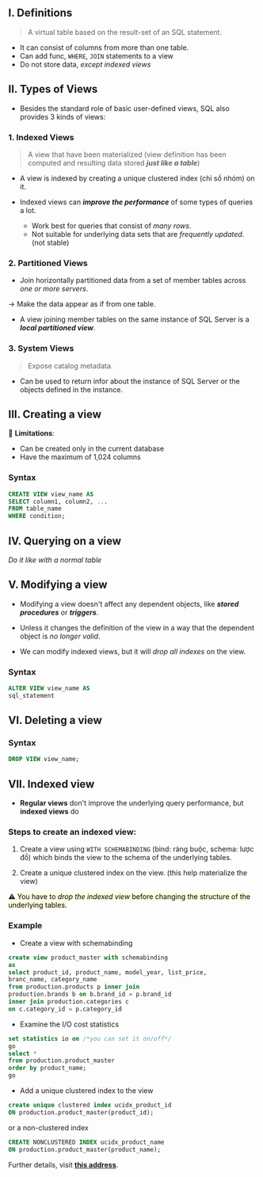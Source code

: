 ## I. Definitions
> A virtual table based on the result-set of an SQL statement.
- It can consist of columns from more than one table.
- Can add func, `WHERE`, `JOIN` statements to a view
- Do not store data, *except indexed views*

## II. Types of Views
- Besides the standard role of basic user-defined views, SQL also provides 3 kinds of views:
### 1. Indexed Views
> A view that have been materialized (view definition has been computed and resulting data stored ***just like a table***)
* A view is indexed by creating a unique clustered index (chỉ số nhóm) on it.

* Indexed views can ***improve the performance*** of some types of queries a lot.
  * Work best for queries that consist of *many rows*.
  * Not suitable for underlying data sets that are *frequently updated*. (not stable)

### 2. Partitioned Views
* Join horizontally partitioned data from a set of member tables across *one or more servers*.

-> Make the data appear as if from one table.
* A view joining member tables on the same instance of SQL Server is a ***local partitioned view***.

### 3. System Views
> Expose catalog metadata.
* Can be used to return infor about the instance of SQL Server or the objects defined in the instance.

## III. Creating a view
🛑 **Limitations**:
* Can be created only in the current database
* Have the maximum of 1,024 columns

### Syntax

```sql
CREATE VIEW view_name AS
SELECT column1, column2, ...
FROM table_name
WHERE condition;
```

## IV. Querying on a view
*Do it like with a normal table*

## V. Modifying a view
* Modifying a view doesn't affect any dependent objects, like ***stored procedures*** or ***triggers***. 

* Unless it changes the definition of the view in a way that the dependent object is *no longer valid*.

* We can modify indexed views, but it will *drop all indexes* on the view.
### Syntax
```sql
ALTER VIEW view_name AS
sql_statement
```

## VI. Deleting a view
### Syntax
```sql
DROP VIEW view_name;
```

## VII. Indexed view
* **Regular views** don't improve the underlying query performance, but **indexed views** do

### Steps to create an indexed view:
1. Create a view using `WITH SCHEMABINDING` (bind: ràng buộc, schema: lược đồ)
which binds the view to the schema of the underlying tables.

2. Create a unique clustered index on the view. (this help materialize the view)

⚠️ <mark style='background-color:#FFFFE0'> You have to *drop the indexed view* before changing the structure of the underlying tables. </mark>

### Example
* Create a view with schemabinding

```sql
create view product_master with schemabinding
as
select product_id, product_name, model_year, list_price,
branc_name, category_name
from production.products p inner join
production.brands b on b.brand_id = p.brand_id
inner join production.categories c 
on c.category_id = p.category_id
```

* Examine the I/O cost statistics

```sql
set statistics io on /*you can set it on/off*/
go
select * 
from production.product_master
order by product_name;
go
```

* Add a unique clustered index to the view
```sql
create unique clustered index ucidx_product_id
ON production.product_master(product_id);
```
or a non-clustered index
```sql
CREATE NONCLUSTERED INDEX ucidx_product_name
ON production.product_master(product_name);
```

Further details, visit [**this address**](https://www.sqlshack.com/using-sql-create-index-to-create-clustered-and-non-clustered-indexes/).

